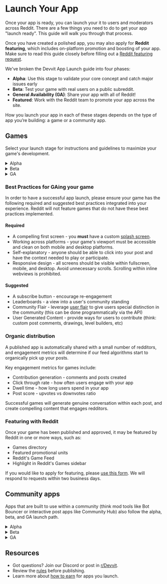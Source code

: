 # Launch Your App

Once your app is ready, you can launch your it to users and moderators across Reddit. There are a few things you need to do to get your app "launch ready". This guide will walk you through that process.

Once you have created a polished app, you may also apply for **Reddit featuring**, which includes on-platform promotion and boosting of your app. Make sure to read this guide closely before filling out a [Reddit featuring request](https://forms.gle/pLEfhZFf6skc4Rto8).

We've broken the Devvit App Launch guide into four phases:

- **Alpha**: Use this stage to validate your core concept and catch major issues early
- **Beta**: Test your game with real users on a public subreddit.
- **General Availability (GA)**: Share your app with all of Reddit!
- **Featured**: Work with the Reddit team to promote your app across the site.

How you launch your app in each of these stages depends on the type of app you’re building: a game or a community app.

## Games

Select your launch stage for instructions and guidelines to maximize your game's development.

<details>
  <summary>Alpha</summary>
  <div>
    <div>
   Share your app on r/Devvit to get technical feedback from other devs and Reddit admins:

1.  Create a public subreddit for your game.
2.  Create a game post in your public subreddit.
3.  [Cross-post](https://support.reddithelp.com/hc/en-us/articles/4835584113684-What-is-Crossposting) your game to r/Devvit with the flair "Feedback Friday”.

**Guidelines**

To get the best feedback:

- Post only once for a meaningful update (maybe a 2+ week gaps between versions)
- Respond to feedback within 24-48 hours.
- Test other developers' apps, too, to build relationships with your fellow devs.
</div>
    <br/>
  </div>
</details>

<details>
  <summary>Beta</summary>
  <div>
    <div>
  When you’re ready for broader player testing, launch your game on r/GamesOnReddit: 
  
  1. Go to your public subreddit for your game.
  2. Create a game post in your public subreddit.
  3. [Cross-post](https://support.reddithelp.com/hc/en-us/articles/4835584113684-What-is-Crossposting) a game post to r/GamesOnReddit with flair "Feedback”.

**Guidelines**

To get the best results, engage with players that give you feedback to start growing your community.

**Apps that have strong post engagement are great candidates for the next launch phase.**

</div>
    <br/>
  </div>
</details>

<details>
  <summary>GA</summary>
  <div>
    <div>
  When you're ready to publicly release your game:
  
  1. Upload the latest version of your app with `npx devvit upload`
  2. Publish your app with `npx devvit publish`
  
  Publishing your app triggers a thorough app review. Make sure your app has a detailed README in accordance with our [guidelines](https://www.reddit.com/r/Devvit/comments/1gfvsfy/all_published_apps_must_have_readmes/).

</div>
    <br/>
  </div>
</details>

### Best Practices for GAing your game

In order to have a successful app launch, please ensure your game has the following required and suggested best practices integrated into your experience. Reddit will not feature games that do not have these best practices implemented.

#### Required

- A compelling first screen - you **must** have a custom [splash screen](../../capabilities/server/splash-screen.mdx).
- Working across platforms - your game's viewport must be accessible and clean on both mobile and desktop platforms.
- Self-explanatory - anyone should be able to click into your post and have the context needed to play or participate.
- Responsive design - all screens should be visible within fullscreen, mobile, and desktop. Avoid unnecessary scrolls. Scrolling within inline webviews is prohibited.

#### Suggested

- A subscribe button - encourage re-engagement
- Leaderboards - a view into a user's community standing
- Community Flair - leverage [user flair](https://support.reddithelp.com/hc/en-us/articles/205242695-How-do-I-get-user-flair) to give users special distinction in the community (this can be done programmatically via the API)
- User Generated Content - provide ways for users to contribute (think: custom post comments, drawings, level builders, etc)


### Organic distribution

A published app is automatically shared with a small number of redditors, and engagement metrics will determine if our feed algorithms start to organically pick up your posts. 

Key engagement metrics for games include:

- Contribution generation - comments and posts created
- Click through rate - how often users engage with your app
- Dwell time - how long users spend in your app
- Post score - upvotes vs downvotes ratio

Successful games will generate genuine conversation within each post, and create compelling content that engages redditors.


### Featuring with Reddit

Once your game has been published and approved, it may be featured by Reddit in one or more ways, such as:

- Games directory
- Featured promotional units
- Reddit's Game Feed
- Highlight in Reddit's Games sidebar

If you would like to apply for featuring, please [use this form](https://forms.gle/pLEfhZFf6skc4Rto8). We will respond to requests within two business days.


## Community apps

Apps that are built to use within a community (think mod tools like Bot Bouncer or interactive post apps like Community Hub) also follow the alpha, beta, and GA launch path.

<details>
  <summary>Alpha</summary>
  <div>
    <div>
   Share your app on r/Devvit to validate that your app solves real community problems:

1.  Create a public subreddit for your game.
2.  Create a game post in your public subreddit.
3.  On a Friday, cross-post your game to r/Devvit with the flair "Feedback Friday”.

You can also solicit feedback on the #mod-discussion Discord channel. Write a short description of your app that explains the problem your app solves, target community types, and how it fits into existing mod workflows. Include screenshots of the mode interface, and see what the community has to say.

**Guidelines**

To get the best feedback:

- Post only once for a meaningful update (maybe a 2+ week gaps between versions).
- Test your app with different permission levels (mod, approved user, regular user).
- Actively seek feedback from mods in your target communities.
</div>
    <br/>
  </div>
</details>

<details>
  <summary>Beta</summary>
  <div>
    <div>
  When you’re ready for broader testing, launch your game on a larger subreddit: 
  
  1. Upload the latest version of your app with `npx devvit upload`
  2. Publish your app as unlisted with `npx devvit publish`
  3. Once your app is approved, you can install it to a larger subreddit that you moderate for further testing. 
</div>
    <br/>
  </div>
</details>

<details>
  <summary>GA</summary>
  <div>
    <div>
When you're ready to publicly release your app, you’ll need to add it to the Apps Directory:
  
  1. Run  `npx devvit publish --listed`
  2. Once your app is approved, it will be publicly available in the Apps Directory for any mod to install.
</div>
    <br/>
  </div>
</details>

## Resources

- Got questions? Join our Discord or post in [r/Devvit](https://www.reddit.com/r/Devvit/).
- Review the [rules](../../devvit_rules.md) before publishing.
- Learn more about [how to earn](../../earn-money/payments/payments_overview.md) for apps you launch.

